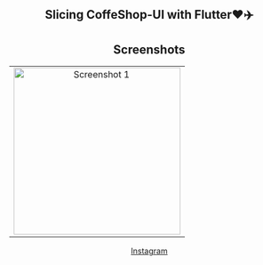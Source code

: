 <center>

## Slicing CoffeShop-UI with Flutter❤️✈️

<h2><i class="fab fa-instagram"></i> Screenshots <i class="fas fa-camera"></i></h2>

<table>
  <tr>
    <td align="center"><img src="https://i.postimg.cc/nzC799GQ/Screenshot-2023-06-26-at-07-10-10.png" alt="Screenshot 1" width="300"></td>
    
  </tr>
  
</table>

[<i class="fab fa-instagram"></i> Instagram](https://www.instagram.com/p/Ctwf9mNBdWn/)

</center>


